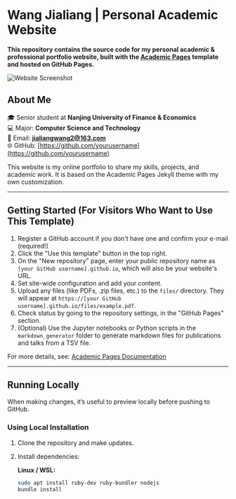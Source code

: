 # Wang Jialiang | Personal Academic Website

**This repository contains the source code for my personal academic & professional portfolio website, built with the [Academic Pages](https://github.com/academicpages/academicpages.github.io) template and hosted on GitHub Pages.**  

![Website Screenshot](images/homepage.png "Wang Jialiang's Website")

## About Me

🎓 Senior student at **Nanjing University of Finance & Economics**  
💻 Major: **Computer Science and Technology**  
📧 Email: **[jialiangwang2@163.com](mailto:jialiangwang2@163.com)**  
🌐 GitHub: [https://github.com/yourusername](https://github.com/yourusername)  

This website is my online portfolio to share my skills, projects, and academic work. It is based on the Academic Pages Jekyll theme with my own customization.

---

## Getting Started (For Visitors Who Want to Use This Template)

1. Register a GitHub account if you don't have one and confirm your e-mail (required!)
2. Click the "Use this template" button in the top right.
3. On the "New repository" page, enter your public repository name as `[your GitHub username].github.io`, which will also be your website's URL.
4. Set site-wide configuration and add your content.
5. Upload any files (like PDFs, .zip files, etc.) to the `files/` directory. They will appear at `https://[your GitHub username].github.io/files/example.pdf`.
6. Check status by going to the repository settings, in the "GitHub Pages" section.
7. (Optional) Use the Jupyter notebooks or Python scripts in the `markdown_generator` folder to generate markdown files for publications and talks from a TSV file.

For more details, see: [Academic Pages Documentation](https://academicpages.github.io/)

---

## Running Locally

When making changes, it’s useful to preview locally before pushing to GitHub.

### Using Local Installation

1. Clone the repository and make updates.
2. Install dependencies:

   **Linux / WSL:**
   ```bash
   sudo apt install ruby-dev ruby-bundler nodejs
   bundle install
